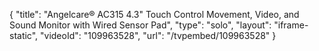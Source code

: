 {
    "title": "Angelcare&reg; AC315 4.3&quot; Touch Control Movement, Video, and Sound Monitor with Wired Sensor Pad",
    "type": "solo",
    "layout": "iframe-static",
    "videoId": "109963528",
    "url": "\/tvpembed\/109963528"
}